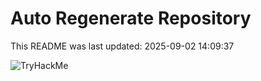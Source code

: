 # Auto Regenerate Repository

This README was last updated: 2025-09-02 14:09:37

 ![TryHackMe](https://tryhackme.com/badge/533634)